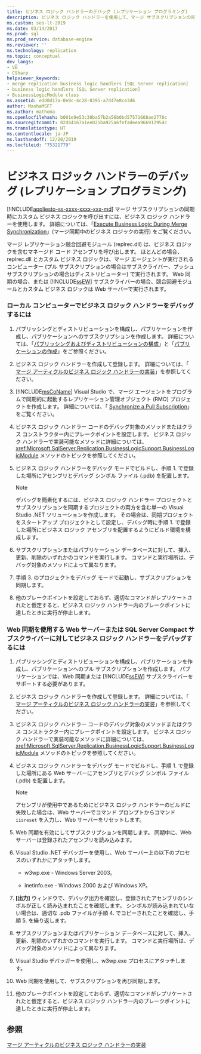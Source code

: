 ```yaml
---
title: ビジネス ロジック ハンドラーのデバッグ (レプリケーション プログラミング)
description: ビジネス ロジック ハンドラーを使用して、マージ サブスクリプションの同期時にカスタム ビジネス ロジックを呼び出す方法について説明します。
ms.custom: seo-lt-2019
ms.date: 03/14/2017
ms.prod: sql
ms.prod_service: database-engine
ms.reviewer: ''
ms.technology: replication
ms.topic: conceptual
dev_langs:
- VB
- CSharp
helpviewer_keywords:
- merge replication business logic handlers [SQL Server replication]
- business logic handlers [SQL Server replication]
- BusinessLogicModule class
ms.assetid: edd0d17a-0e9c-4c28-8395-a7d47e8ce3d6
author: MashaMSFT
ms.author: mathoma
ms.openlocfilehash: b001e9e53c30ba57b2a56b0bd57571668ae2770c
ms.sourcegitcommit: 02d44167a1ee025ba925a6fefadeea966912954c
ms.translationtype: HT
ms.contentlocale: ja-JP
ms.lasthandoff: 12/20/2019
ms.locfileid: "75321779"
---
```

# <a name="debug-a-business-logic-handler-replication-programming"></a>ビジネス ロジック ハンドラーのデバッグ (レプリケーション プログラミング)
[!INCLUDE[appliesto-ss-xxxx-xxxx-xxx-md](../../includes/appliesto-ss-xxxx-xxxx-xxx-md.md)]
  マージ サブスクリプションの同期時にカスタム ビジネス ロジックを呼び出すには、ビジネス ロジック ハンドラーを使用します。 詳細については、「[Execute Business Logic During Merge Synchronization](../../relational-databases/replication/merge/execute-business-logic-during-merge-synchronization.md)」(マージ同期中のビジネス ロジックの実行) をご覧ください。  
  
 マージ レプリケーション競合回避モジュール (replrec.dll) は、ビジネス ロジックを含むマネージド コード アセンブリを呼び出します。 ほとんどの場合、replrec.dll とカスタム ビジネス ロジックは、マージ エージェントが実行されるコンピューター (プル サブスクリプションの場合はサブスクライバー、プッシュ サブスクリプションの場合はディストリビューター) で実行されます。 Web 同期の場合、または [!INCLUDE[ssEW](../../includes/ssew-md.md)] サブスクライバーの場合、競合回避モジュールとカスタム ビジネス ロジックは Web サーバーで実行されます。  
  
### <a name="to-debug-a-business-logic-handler-on-a-local-computer"></a>ローカル コンピューターでビジネス ロジック ハンドラーをデバッグするには  
  
1.  パブリッシングとディストリビューションを構成し、パブリケーションを作成し、パブリケーションへのサブスクリプションを作成します。 詳細については、「[パブリッシングおよびディストリビューションの構成](../../relational-databases/replication/configure-publishing-and-distribution.md)」と「[パブリケーションの作成](../../relational-databases/replication/publish/create-a-publication.md)」をご参照ください。  
  
2.  ビジネス ロジック ハンドラーを作成して登録します。 詳細については、「 [マージ アーティクルのビジネス ロジック ハンドラーの実装](../../relational-databases/replication/implement-a-business-logic-handler-for-a-merge-article.md)」を参照してください。  
  
3.  [!INCLUDE[msCoName](../../includes/msconame-md.md)] Visual Studio で、マージ エージェントをプログラムで同期的に起動するレプリケーション管理オブジェクト (RMO) プロジェクトを作成します。 詳細については、「 [Synchronize a Pull Subscription](../../relational-databases/replication/synchronize-a-pull-subscription.md)」をご覧ください。  
  
4.  ビジネス ロジック ハンドラー コードのデバッグ対象のメソッドまたはクラス コンストラクター内にブレークポイントを設定します。 ビジネス ロジック ハンドラーで実装可能なメソッドに詳細については、 <xref:Microsoft.SqlServer.Replication.BusinessLogicSupport.BusinessLogicModule> メソッドのトピックを参照してください。  
  
5.  ビジネス ロジック ハンドラーをデバッグ モードでビルドし、手順 1. で登録した場所にアセンブリとデバッグ シンボル ファイル (.pdb) を配置します。  
  
    > [!NOTE]  
    >  デバッグを簡素化するには、ビジネス ロジック ハンドラー プロジェクトとサブスクリプションを同期するプロジェクトの両方を含む単一の Visual Studio .NET ソリューションを作成します。 その場合は、同期プロジェクトをスタートアップ プロジェクトとして設定し、デバッグ時に手順 1. で登録した場所にビジネス ロジック アセンブリを配置するようにビルド環境を構成します。  
  
6.  サブスクリプションまたはパブリケーション データベースに対して、挿入、更新、削除のいずれかのコマンドを実行します。 コマンドと実行場所は、デバッグ対象のメソッドによって異なります。  
  
7.  手順 3. のプロジェクトをデバッグ モードで起動し、サブスクリプションを同期します。  
  
8.  他のブレークポイントを設定しておらず、適切なコマンドがレプリケートされたと仮定すると、ビジネス ロジック ハンドラー内のブレークポイントに達したときに実行が停止します。  
  
### <a name="to-debug-a-business-logic-handler-on-a-web-server-using-web-synchronization-or-for-a-sql-server-compact-subscriber"></a>Web 同期を使用する Web サーバーまたは SQL Server Compact サブスクライバーに対してビジネス ロジック ハンドラーをデバッグするには  
  
1.  パブリッシングとディストリビューションを構成し、パブリケーションを作成し、パブリケーションへのプル サブスクリプションを作成します。 パブリケーションでは、Web 同期または [!INCLUDE[ssEW](../../includes/ssew-md.md)] サブスクライバーをサポートする必要があります。  
  
2.  ビジネス ロジック ハンドラーを作成して登録します。 詳細については、「 [マージ アーティクルのビジネス ロジック ハンドラーの実装](../../relational-databases/replication/implement-a-business-logic-handler-for-a-merge-article.md)」を参照してください。  
  
3.  ビジネス ロジック ハンドラー コードのデバッグ対象のメソッドまたはクラス コンストラクター内にブレークポイントを設定します。 ビジネス ロジック ハンドラーで実装可能なメソッドに詳細については、 <xref:Microsoft.SqlServer.Replication.BusinessLogicSupport.BusinessLogicModule> メソッドのトピックを参照してください。  
  
4.  ビジネス ロジック ハンドラーをデバッグ モードでビルドし、手順 1. で登録した場所にある Web サーバーにアセンブリとデバッグ シンボル ファイル (.pdb) を配置します。  
  
    > [!NOTE]  
    >  アセンブリが使用中であるためにビジネス ロジック ハンドラーのビルドに失敗した場合は、Web サーバーでコマンド プロンプトからコマンド `iisreset` を入力し、Web サーバーをリセットします。  
  
5.  Web 同期を有効にしてサブスクリプションを同期します。 同期中に、Web サーバーは登録されたアセンブリを読み込みます。  
  
6.  Visual Studio .NET デバッガーを使用し、Web サーバー上の以下のプロセスのいずれかにアタッチします。  
  
    -   w3wp.exe - Windows Server 2003。  
  
    -   inetinfo.exe - Windows 2000 および Windows XP。  
  
7.  **[出力]** ウィンドウで、デバッグ出力を確認し、登録されたアセンブリのシンボルが正しく読み込まれたことを確認します。 シンボルが読み込まれていない場合は、適切な .pdb ファイルが手順 4. でコピーされたことを確認し、手順 5. を繰り返します。  
  
8.  サブスクリプションまたはパブリケーション データベースに対して、挿入、更新、削除のいずれかのコマンドを実行します。 コマンドと実行場所は、デバッグ対象のメソッドによって異なります。  
  
9. Visual Studio デバッガーを使用し、w3wp.exe プロセスにアタッチします。  
  
10. Web 同期を使用して、サブスクリプションを再び同期します。  
  
11. 他のブレークポイントを設定しておらず、適切なコマンドがレプリケートされたと仮定すると、ビジネス ロジック ハンドラー内のブレークポイントに達したときに実行が停止します。  
  
## <a name="see-also"></a>参照  
 [マージ アーティクルのビジネス ロジック ハンドラーの実装](../../relational-databases/replication/implement-a-business-logic-handler-for-a-merge-article.md)  
  
  
